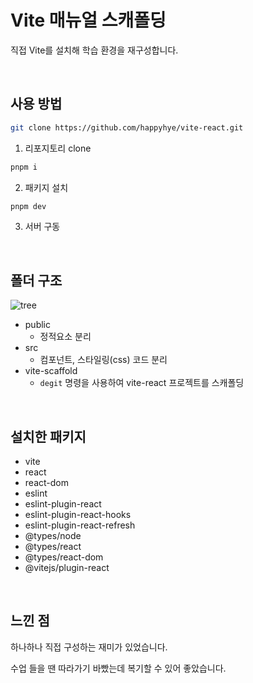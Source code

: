 # Vite 매뉴얼 스캐폴딩

직접 Vite를 설치해 학습 환경을 재구성합니다.

<br />

## 사용 방법

```bash
git clone https://github.com/happyhye/vite-react.git
```
1. 리포지토리 clone

```bash
pnpm i
```
2. 패키지 설치

```bash
pnpm dev
```
3. 서버 구동

<br />

## 폴더 구조

![tree](https://github.com/user-attachments/assets/91950b83-7b64-40b8-af51-fcd35da8cc65)

- public
  - 정적요소 분리
- src
  - 컴포넌트, 스타일링(css) 코드 분리
- vite-scaffold
  - `degit` 명령을 사용하여 vite-react 프로젝트를 스캐폴딩

<br />

## 설치한 패키지

- vite
- react
- react-dom
- eslint
- eslint-plugin-react
- eslint-plugin-react-hooks
- eslint-plugin-react-refresh
- @types/node
- @types/react
- @types/react-dom
- @vitejs/plugin-react

<br />

## 느낀 점

하나하나 직접 구성하는 재미가 있었습니다.

수업 들을 땐 따라가기 바빴는데 복기할 수 있어 좋았습니다.
